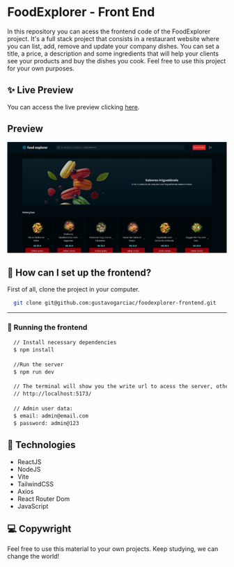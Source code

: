 # FoodExplorer - Front End

In this repository you can acess the frontend code of the FoodExplorer project. It's a full stack project that consists in a restaurant website where you can list, add, remove and update your company dishes. You can set a title, a price, a description and some ingredients that will help your clients see your products and buy the dishes you cook. Feel free to use this project for your own purposes.

## ✨ Live Preview

You can access the live preview clicking [here]().

## Preview

![App Screenshot](./public//thumbnail.png)

## 🚀 How can I set up the frontend?

First of all, clone the project in your computer.

```bash
  git clone git@github.com:gustavogarciac/foodexplorer-frontend.git
```

---

### 💫 Running the frontend

```bash
  // Install necessary dependencies
  $ npm install

  //Run the server
  $ npm run dev

  // The terminal will show you the write url to acess the server, otherwise you can acess
  // http://localhost:5173/

  // Admin user data:
  $ email: admin@email.com
  $ password: admin@123

```

## 🚀 Technologies

- ReactJS
- NodeJS
- Vite
- TailwindCSS
- Axios
- React Router Dom
- JavaScript

## 💻 Copywright

Feel free to use this material to your own projects. Keep studying, we can change the world!
